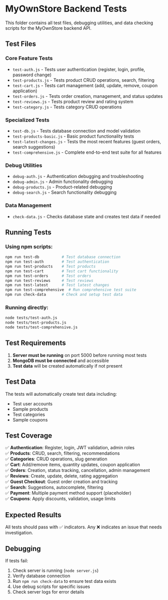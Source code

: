 # MyOwnStore Backend Tests

This folder contains all test files, debugging utilities, and data checking scripts for the MyOwnStore backend API.

## Test Files

### Core Feature Tests
- `test-auth.js` - Tests user authentication (register, login, profile, password change)
- `test-products.js` - Tests product CRUD operations, search, filtering
- `test-cart.js` - Tests cart management (add, update, remove, coupon application)
- `test-orders.js` - Tests order creation, management, and status updates
- `test-reviews.js` - Tests product review and rating system
- `test-category.js` - Tests category CRUD operations

### Specialized Tests
- `test-db.js` - Tests database connection and model validation
- `test-products-basic.js` - Basic product functionality tests
- `test-latest-changes.js` - Tests the most recent features (guest orders, search suggestions)
- `test-comprehensive.js` - Complete end-to-end test suite for all features

### Debug Utilities
- `debug-auth.js` - Authentication debugging and troubleshooting
- `debug-admin.js` - Admin functionality debugging
- `debug-products.js` - Product-related debugging
- `debug-search.js` - Search functionality debugging

### Data Management
- `check-data.js` - Checks database state and creates test data if needed

## Running Tests

### Using npm scripts:
```bash
npm run test-db          # Test database connection
npm run test-auth        # Test authentication
npm run test-products    # Test products
npm run test-cart        # Test cart functionality
npm run test-orders      # Test orders
npm run test-reviews     # Test reviews
npm run test-latest      # Test latest changes
npm run test-comprehensive  # Run comprehensive test suite
npm run check-data       # Check and setup test data
```

### Running directly:
```bash
node tests/test-auth.js
node tests/test-products.js
node tests/test-comprehensive.js
```

## Test Requirements

1. **Server must be running** on port 5000 before running most tests
2. **MongoDB must be connected** and accessible
3. **Test data** will be created automatically if not present

## Test Data

The tests will automatically create test data including:
- Test user accounts
- Sample products
- Test categories
- Sample coupons

## Test Coverage

✅ **Authentication**: Register, login, JWT validation, admin roles  
✅ **Products**: CRUD, search, filtering, recommendations  
✅ **Categories**: CRUD operations, slug generation  
✅ **Cart**: Add/remove items, quantity updates, coupon application  
✅ **Orders**: Creation, status tracking, cancellation, admin management  
✅ **Reviews**: Create, update, delete, rating aggregation  
✅ **Guest Checkout**: Guest order creation and tracking  
✅ **Search**: Suggestions, autocomplete, filtering  
✅ **Payment**: Multiple payment method support (placeholder)  
✅ **Coupons**: Apply discounts, validation, usage limits  

## Expected Results

All tests should pass with ✅ indicators. Any ❌ indicates an issue that needs investigation.

## Debugging

If tests fail:
1. Check server is running (`node server.js`)
2. Verify database connection
3. Run `npm run check-data` to ensure test data exists
4. Use debug scripts for specific issues
5. Check server logs for error details
